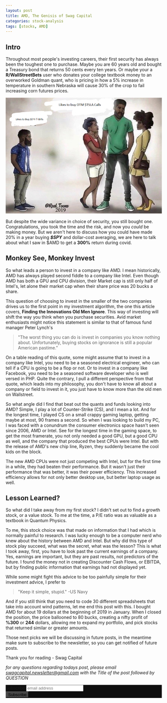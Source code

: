 ```yaml
---
layout: post
title: AMD, The Genisis of Swag Capital
categories: stock-analysis
tags: [stocks, AMD]
---
```


## Intro

Throughout most people's investing careers, their first security has always been the toughest one to purchase. 
Maybe you are 60 years old and bought a Treasury bond that returns 50 cents every ten years. 
Or maybe your a **R/WallStreetBets** user who donates your college textbook money to an overworked Goldman quant, who is pricing in how a 5% increase in temperature  in southern Nebraska will cause 30% of the crop to fail increasing corn futures prices. 


![Average Investors](/assets/images/memes/amd-genisis-of-swag/likes-to-buy-otm-calls.png)

But despite the wide variance in choice of security, you still bought one. Congratulations, you took the time and the risk, and now you *could* be making money. 
But we aren't here to discuss how you could have made 20% in a year buying ***$SPY*** and dollar-cost averaging, we are here to talk about what I saw in $AMD to get a **300%** return during covid. 

## Monkey See, Monkey Invest

So what leads a person to invest in a company like AMD. 
I mean historically, AMD has always played second fiddle to a company like Intel. 
Even though AMD has both a GPU and CPU division, their Market cap is still only half of Intel's, let alone their market cap when their share price was 20 bucks a share. 

This question of choosing to invest in the smaller of the two companies drives us to the first point in my investment algorithm, the one this article covers, **Finding the Innovations Old Men Ignore**. 
This way of investing will shift the way you think when you purchase securities. 
Avid market enthusiasts might notice this statement is similar to that of famous fund manager Peter Lynch's
> "The worst thing you can do is invest in companies you know nothing about. Unfortunately, buying stocks on ignorance is still a popular American pastime."

On a table reading of this quote, some might assume that to invest in a company like Intel, you need to be a seasoned electrical engineer, who can tell if a CPU is going to be a flop or not. 
Or to invest in a company like Facebook, you need to be a seasoned software developer who is well versed in PHP.
Quite the contrary, I pull a different perspective from that quote, which leads into my philosophy, you don't have to know all about a company or field to invest in it, you just have to know more than the old men on Wallstreet.

So what angle did I find that beat out the quants and funds looking into AMD?
Simple, I play a lot of Counter-Strike (CS), and I mean a lot. 
And for the longest time, I played CS on a small crappy gaming laptop, getting maybe at most, 90 frames a second.
So when I was looking to build my PC, I was faced with a conundrum the consumer electronics space hasn't seen since 2006, AMD or Intel.
See for the longest time in the gaming space, to get the most framerate, you not only needed a good GPU, but a good CPU as well, and the company that produced the best CPUs were Intel.
But with the release of AMD's new chip line, Ryzen, they suddenly became the cool kids on the block.

The new AMD  CPUs were not just competing with Intel, but for the first time in a while, they had beaten their performance. 
But it wasn't just their performance that was better, it was their power efficiency. 
This increased efficiency allows for not only better desktop use, but better laptop usage as well.

## Lesson Learned?

So what did I take away from my first stock? 
I didn't set out to find a growth stock, or a value stock.
To me at the time, a P/E ratio was as valuable as a textbook in Quantum Physics. 

To me, this stock choice was that made on information that I had which is normally painful to research.
I was lucky enough to be a computer nerd who knew about the history between AMD and Intel.
But why did this type of stock play succeed, what was the secret, what was the lesson?
This is what I took away, first, you have to look past the current earnings of a company. 
Yes, earnings are important, but they are past results, not predictors of the future.
I found the money not in creating Discounter Cash Flows, or EBITDA, but by finding public information that earnings had not displayed yet.

While some might fight this advice to be too painfully simple for their investment advice, I prefer to 
> "Keep it simple, stupid." -US Navy

And if you still think that you need to code 30 different spreadsheets that take into account wind patterns, let me end this post with this.
I bought AMD for about 19 dollars at the beginning of 2019 in January.
When I closed the position, the price ballooned to 80 bucks, creating a nifty profit of **%300** or **244** dollars, allowing me to expand my portfolio, and pick stocks that returned similar or greater amounts.

Those next picks we will be discussing in future posts, in the meantime make sure to subscribe to the newsletter, so you can get notified of future posts.

Thank you for reading - Swag Capital

*for any questions regarding todays post, please email swagcapital.newsletter@gmail.com with the Title of the post followed by QUESTION*

<!-- Begin Mailchimp Signup Form -->
<link href="//cdn-images.mailchimp.com/embedcode/horizontal-slim-10_7.css" rel="stylesheet" type="text/css">
<style type="text/css">
	#mc_embed_signup{background:#0e0e0e; clear:left; font:14px Helvetica,Arial,sans-serif; width:100%;}
	/* Add your own Mailchimp form style overrides in your site stylesheet or in this style block.
	   We recommend moving this block and the preceding CSS link to the HEAD of your HTML file. */
</style>
<div id="mc_embed_signup">
<form action="https://github.us6.list-manage.com/subscribe/post?u=535431ad064218187051fb68c&amp;id=6923054cbf" method="post" id="mc-embedded-subscribe-form" name="mc-embedded-subscribe-form" class="validate" target="_blank" novalidate>
    <div id="mc_embed_signup_scroll">
	<label for="mce-EMAIL">Subscribe</label>
	<input type="email" value="" name="EMAIL" class="email" id="mce-EMAIL" placeholder="email address" required>
    <!-- real people should not fill this in and expect good things - do not remove this or risk form bot signups-->
    <div style="position: absolute; left: -5000px;" aria-hidden="true"><input type="text" name="b_535431ad064218187051fb68c_6923054cbf" tabindex="-1" value=""></div>
    <div class="clear"><input type="submit" value="Subscribe" style="background-color: #454545!important;" name="subscribe" id="mc-embedded-subscribe" class="button"></div>
    </div>
</form>
</div>

<!--End mc_embed_signup-->